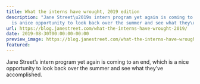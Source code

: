 ```yaml
---
title: What the interns have wrought, 2019 edition
description: "Jane Street\u2019s intern program yet again is coming to an end, which
  is anice opportunity to look back over the summer and see what they\u2019veaccomplished."
url: https://blog.janestreet.com/what-the-interns-have-wrought-2019/
date: 2019-08-30T00:00:00-00:00
preview_image: https://blog.janestreet.com/what-the-interns-have-wrought-2019/what_interns_wrought2019.jpg
featured:
---
```


<p>Jane Street’s intern program yet again is coming to an end, which is a
nice opportunity to look back over the summer and see what they’ve
accomplished.</p>
